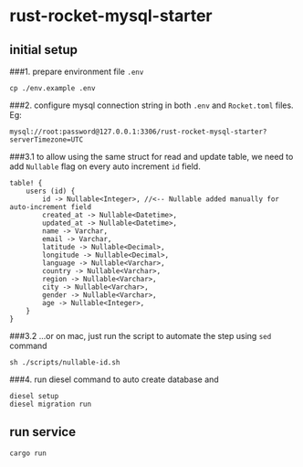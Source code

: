 # rust-rocket-mysql-starter

## initial setup

###1. prepare environment file `.env`
```
cp ./env.example .env
```

###2. configure mysql connection string in both `.env` and `Rocket.toml` files.
Eg:
```
mysql://root:password@127.0.0.1:3306/rust-rocket-mysql-starter?serverTimezone=UTC
```

###3.1 to allow using the same struct for read and update table, we need to add `Nullable` flag on every auto increment `id` field.
```
table! {
    users (id) {
        id -> Nullable<Integer>, //<-- Nullable added manually for auto-increment field
        created_at -> Nullable<Datetime>,
        updated_at -> Nullable<Datetime>,
        name -> Varchar,
        email -> Varchar,
        latitude -> Nullable<Decimal>,
        longitude -> Nullable<Decimal>,
        language -> Nullable<Varchar>,
        country -> Nullable<Varchar>,
        region -> Nullable<Varchar>,
        city -> Nullable<Varchar>,
        gender -> Nullable<Varchar>,
        age -> Nullable<Integer>,
    }
}
```

###3.2 ...or on mac, just run the script to automate the step using `sed` command
```
sh ./scripts/nullable-id.sh
```

###4. run diesel command to auto create database and 
```
diesel setup
diesel migration run
```

## run service
```
cargo run
```